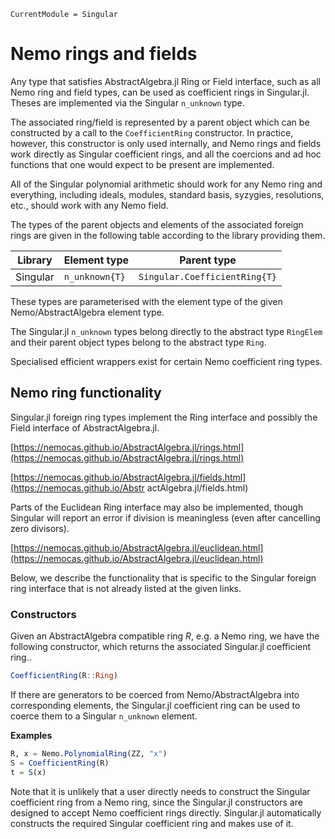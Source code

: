 ```@meta
CurrentModule = Singular
```

# Nemo rings and fields

Any type that satisfies AbstractAlgebra.jl Ring or Field interface, such as all Nemo
ring and field types, can be used as coefficient rings in Singular.jl. Theses are
implemented via the Singular `n_unknown` type.

The associated ring/field is represented by a parent object which can be constructed by
a call to the `CoefficientRing` constructor. In practice, however, this constructor is
only used internally, and Nemo rings and fields work directly as Singular coefficient
rings, and all the coercions and ad hoc functions that one would expect to be present
are implemented.

All of the Singular polynomial arithmetic should work for any Nemo ring and everything,
including ideals, modules, standard basis, syzygies, resolutions, etc., should work
with any Nemo field.

The types of the parent objects and elements of the associated foreign rings
are given in the following table according to the library providing them.

 Library        | Element type     | Parent type
----------------|------------------|------------------------------
Singular        | `n_unknown{T}`   | `Singular.CoefficientRing{T}`

These types are parameterised with the element type of the given Nemo/AbstractAlgebra
element type.

The Singular.jl `n_unknown` types belong directly to the abstract type `RingElem` and
their parent object types belong to the abstract type `Ring`.

Specialised efficient wrappers exist for certain Nemo coefficient ring types.

## Nemo ring functionality

Singular.jl foreign ring types implement the Ring interface and possibly the Field
interface of AbstractAlgebra.jl.

[https://nemocas.github.io/AbstractAlgebra.jl/rings.html](https://nemocas.github.io/AbstractAlgebra.jl/rings.html)

[https://nemocas.github.io/AbstractAlgebra.jl/fields.html](https://nemocas.github.io/Abstr
actAlgebra.jl/fields.html)

Parts of the Euclidean Ring interface may also be implemented, though Singular will
report an error if division is meaningless (even after cancelling zero divisors).

[https://nemocas.github.io/AbstractAlgebra.jl/euclidean.html](https://nemocas.github.io/AbstractAlgebra.jl/euclidean.html)

Below, we describe the functionality that is specific to the Singular foreign ring
interface that is not already listed at the given links.

### Constructors

Given an AbstractAlgebra compatible ring $R$, e.g. a Nemo ring, we have the following
constructor, which returns the associated Singular.jl coefficient ring..

```julia
CoefficientRing(R::Ring)
```

If there are generators to be coerced from Nemo/AbstractAlgebra into corresponding
elements, the Singular.jl coefficient ring can be used to coerce them to a Singular
`n_unknown` element.

**Examples**

```julia
R, x = Nemo.PolynomialRing(ZZ, "x")
S = CoefficientRing(R)
t = S(x)
```

Note that it is unlikely that a user directly needs to construct the Singular
coefficient ring from a Nemo ring, since the Singular.jl constructors are designed to
accept Nemo coefficient rings directly. Singular.jl automatically constructs the
required Singular coefficient ring and makes use of it.


